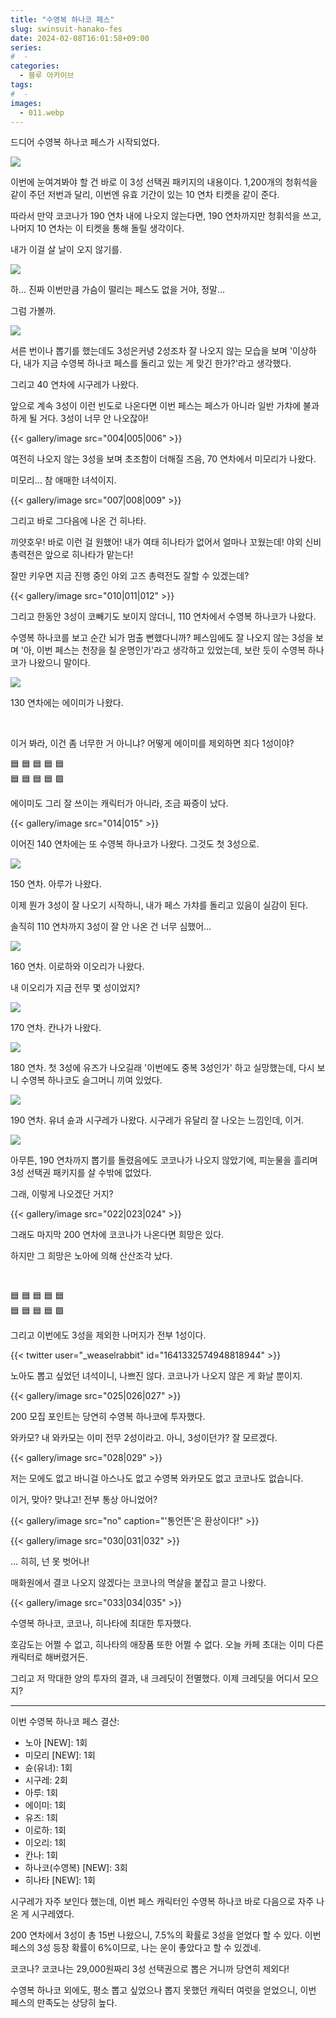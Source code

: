 ```yaml
---
title: "수영복 하나코 페스"
slug: swinsuit-hanako-fes
date: 2024-02-08T16:01:58+09:00
series:
#  - 
categories:
  - 블루 아카이브
tags:
#  - 
images:
  - 011.webp
---
```


드디어 수영복 하나코 페스가 시작되었다.

![](001.webp)

이번에 눈여겨봐야 할 건 바로 이 3성 선택권 패키지의 내용이다. 1,200개의 청휘석을 같이 주던 저번과 달리, 이번엔 유효 기간이 있는 10 연차 티켓을 같이 준다.

따라서 만약 코코나가 190 연차 내에 나오지 않는다면, 190 연차까지만 청휘석을 쓰고, 나머지 10 연차는 이 티켓을 통해 돌릴 생각이다.

내가 이걸 살 날이 오지 않기를.

![](002.webp)

하... 진짜 이번만큼 가슴이 떨리는 페스도 없을 거야, 정말...

그럼 가볼까.

![](003.webp)

서른 번이나 뽑기를 했는데도 3성은커녕 2성조차 잘 나오지 않는 모습을 보며 '이상하다, 내가 지금 수영복 하나코 페스를 돌리고 있는 게 맞긴 한가?'라고 생각했다.

그리고 40 연차에 시구레가 나왔다.

앞으로 계속 3성이 이런 빈도로 나온다면 이번 페스는 페스가 아니라 일반 가챠에 불과하게 될 거다. 3성이 너무 안 나오잖아!

{{< gallery/image src="004|005|006" >}}

여전히 나오지 않는 3성을 보며 초조함이 더해질 즈음, 70 연차에서 미모리가 나왔다.

미모리... 참 애매한 녀석이지.

{{< gallery/image src="007|008|009" >}}

그리고 바로 그다음에 나온 건 히나타.

끼얏호우! 바로 이런 걸 원했어! 내가 여태 히나타가 없어서 얼마나 꼬웠는데! 야외 신비 총력전은 앞으로 히나타가 맡는다!

잘만 키우면 지금 진행 중인 야외 고즈 총력전도 잘할 수 있겠는데?

{{< gallery/image src="010|011|012" >}}

그리고 한동안 3성이 코빼기도 보이지 않더니, 110 연차에서 수영복 하나코가 나왔다.

수영복 하나코를 보고 순간 뇌가 멈출 뻔했다니까? 페스임에도 잘 나오지 않는 3성을 보며 '아, 이번 페스는 천장을 칠 운명인가'라고 생각하고 있었는데, 보란 듯이 수영복 하나코가 나왔으니 말이다.

![](013.webp)

130 연차에는 에이미가 나왔다.

&nbsp;

이거 봐라, 이건 좀 너무한 거 아니냐? 어떻게 에이미를 제외하면 죄다 1성이야?

🟦 🟦 🟦 🟦 🟦  
🟦 🟦 🟦 🟦 🟪

에이미도 그리 잘 쓰이는 캐릭터가 아니라, 조금 짜증이 났다.

{{< gallery/image src="014|015" >}}

이어진 140 연차에는 또 수영복 하나코가 나왔다. 그것도 첫 3성으로.

![](016.webp)

150 연차. 아루가 나왔다.

이제 뭔가 3성이 잘 나오기 시작하니, 내가 페스 가챠를 돌리고 있음이 실감이 된다.

솔직히 110 연차까지 3성이 잘 안 나온 건 너무 심했어...

![](017.webp)

160 연차. 이로하와 이오리가 나왔다.

내 이오리가 지금 전무 몇 성이었지?

![](018.webp)

170 연차. 칸나가 나왔다.

![](019.webp)

180 연차. 첫 3성에 유즈가 나오길래 '이번에도 중복 3성인가' 하고 실망했는데, 다시 보니 수영복 하나코도 슬그머니 끼여 있었다.

![](020.webp)

190 연차. 유녀 슌과 시구레가 나왔다. 시구레가 유달리 잘 나오는 느낌인데, 이거.

![](021.webp)

아무튼, 190 연차까지 뽑기를 돌렸음에도 코코나가 나오지 않았기에, 피눈물을 흘리며 3성 선택권 패키지를 살 수밖에 없었다.

그래, 이렇게 나오겠단 거지?

{{< gallery/image src="022|023|024" >}}

그래도 마지막 200 연차에 코코나가 나온다면 희망은 있다.

하지만 그 희망은 노아에 의해 산산조각 났다.

&nbsp;

🟦 🟦 🟦 🟦 🟦  
🟦 🟦 🟦 🟦 🟪

그리고 이번에도 3성을 제외한 나머지가 전부 1성이다.

{{< twitter user="_weaselrabbit" id="1641332574948818944" >}}

노아도 뽑고 싶었던 녀석이니, 나쁘진 않다. 코코나가 나오지 않은 게 화날 뿐이지.

{{< gallery/image src="025|026|027" >}}

200 모집 포인트는 당연히 수영복 하나코에 투자했다.

와카모? 내 와카모는 이미 전무 2성이라고. 아니, 3성이던가? 잘 모르겠다.

{{< gallery/image src="028|029" >}}

저는 모에도 없고 바니걸 아스나도 없고 수영복 와카모도 없고 코코나도 없습니다.

이거, 맞아? 맞냐고! 전부 통상 아니었어?

{{< gallery/image src="no" caption="'통언뜬'은 환상이다!" >}}

{{< gallery/image src="030|031|032" >}}

... 히히, 넌 못 벗어나!

매화원에서 결코 나오지 않겠다는 코코나의 멱살을 붙잡고 끌고 나왔다.

{{< gallery/image src="033|034|035" >}}

수영복 하나코, 코코나, 히나타에 최대한 투자했다.

호감도는 어쩔 수 없고, 히나타의 애장품 또한 어쩔 수 없다. 오늘 카페 초대는 이미 다른 캐릭터로 해버렸거든.

그리고 저 막대한 양의 투자의 결과, 내 크레딧이 전멸했다. 이제 크레딧을 어디서 모으지?

***

이번 수영복 하나코 페스 결산:
* 노아 [NEW]: 1회
* 미모리 [NEW]: 1회
* 슌(유녀): 1회
* 시구레: 2회
* 아루: 1회
* 에이미: 1회
* 유즈: 1회
* 이로하: 1회
* 이오리: 1회
* 칸나: 1회
* 하나코(수영복) [NEW]: 3회
* 히나타 [NEW]: 1회

시구레가 자주 보인다 했는데, 이번 페스 캐릭터인 수영복 하나코 바로 다음으로 자주 나온 게 시구레였다.

200 연차에서 3성이 총 15번 나왔으니, 7.5%의 확률로 3성을 얻었다 할 수 있다. 이번 페스의 3성 등장 확률이 6%이므로, 나는 운이 좋았다고 할 수 있겠네.

코코나? 코코나는 29,000원짜리 3성 선택권으로 뽑은 거니까 당연히 제외다!

수영복 하나코 외에도, 평소 뽑고 싶었으나 뽑지 못했던 캐릭터 여럿을 얻었으니, 이번 페스의 만족도는 상당히 높다.
